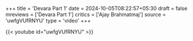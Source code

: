 +++
title = 'Devara Part 1'
date = 2024-10-05T08:22:57+05:30
draft = false
mreviews = ['Devara Part 1']
critics = ['Ajay Brahmatmaj']
source = 'uwfgVUfRNYU'
type = 'video'
+++

{{< youtube id="uwfgVUfRNYU" >}}
